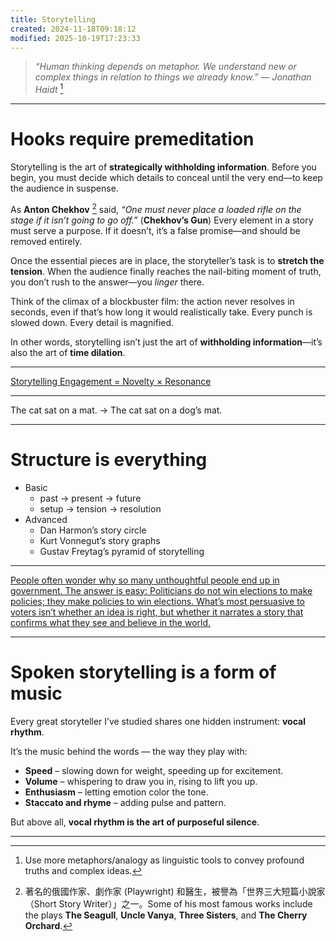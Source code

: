 ```yaml
---
title: Storytelling
created: 2024-11-18T09:18:12
modified: 2025-10-19T17:23:33
---
```


> _“Human thinking depends on metaphor. We understand new or complex things in relation to things we already know.” — Jonathan Haidt_ [^1]

---

# Hooks require premeditation

Storytelling is the art of **strategically withholding information**. Before you begin, you must decide which details to conceal until the very end—to keep the audience in suspense.

As **Anton Chekhov** [^2] said, _“One must never place a loaded rifle on the stage if it isn’t going to go off.”_ (**Chekhov’s Gun**) Every element in a story must serve a purpose. If it doesn’t, it’s a false promise—and should be removed entirely.

Once the essential pieces are in place, the storyteller’s task is to **stretch the tension**. When the audience finally reaches the nail-biting moment of truth, you don’t rush to the answer—you _linger_ there.

Think of the climax of a blockbuster film: the action never resolves in seconds, even if that’s how long it would realistically take. Every punch is slowed down. Every detail is magnified.

In other words, storytelling isn’t just the art of **withholding information**—it’s also the art of **time dilation**.

---

[Storytelling Engagement = Novelty × Resonance](https://www.julian.com/blog/creativity-faucet)

---

The cat sat on a mat. → The cat sat on a dog’s mat.

---

# Structure is everything

* Basic
	* past → present → future
	* setup → tension → resolution
* Advanced
	* Dan Harmon’s story circle
	* Kurt Vonnegut’s story graphs
	* Gustav Freytag’s pyramid of storytelling

---

[People often wonder why so many unthoughtful people end up in government. The answer is easy: Politicians do not win elections to make policies; they make policies to win elections. What’s most persuasive to voters isn’t whether an idea is right, but whether it narrates a story that confirms what they see and believe in the world.](https://collabfund.com/blog/different-kinds-of-smart/)

---

# Spoken storytelling is a form of music

Every great storyteller I’ve studied shares one hidden instrument: **vocal rhythm**.

It’s the music behind the words — the way they play with:

* **Speed** – slowing down for weight, speeding up for excitement.
* **Volume** – whispering to draw you in, rising to lift you up.
* **Enthusiasm** – letting emotion color the tone.
* **Staccato and rhyme** – adding pulse and pattern.

But above all, **vocal rhythm is the art of purposeful silence**.

---

[^1]: Use more metaphors/analogy as linguistic tools to convey profound truths and complex ideas.
[^2]: 著名的俄國作家、劇作家 (Playwright) 和醫生，被譽為「世界三大短篇小說家（Short Story Writer）」之一。Some of his most famous works include the plays **The Seagull**, **Uncle Vanya**, **Three Sisters**, and **The Cherry Orchard**.
